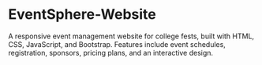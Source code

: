 # EventSphere-Website
A responsive event management website for college fests, built with HTML, CSS, JavaScript, and Bootstrap. Features include event schedules, registration, sponsors, pricing plans, and an interactive design.
